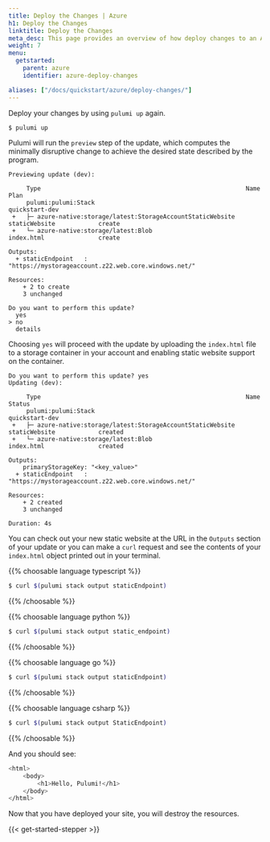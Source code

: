 ```yaml
---
title: Deploy the Changes | Azure
h1: Deploy the Changes
linktitle: Deploy the Changes
meta_desc: This page provides an overview of how deploy changes to an Azure project.
weight: 7
menu:
  getstarted:
    parent: azure
    identifier: azure-deploy-changes

aliases: ["/docs/quickstart/azure/deploy-changes/"]
---
```


Deploy your changes by using `pulumi up` again.

```bash
$ pulumi up
```

Pulumi will run the `preview` step of the update, which computes the minimally disruptive change to achieve the desired state described by the program.

```
Previewing update (dev):

     Type                                                         Name                     Plan
     pulumi:pulumi:Stack                                          quickstart-dev
 +   ├─ azure-native:storage/latest:StorageAccountStaticWebsite   staticWebsite            create
 +   └─ azure-native:storage/latest:Blob                          index.html               create

Outputs:
  + staticEndpoint   : "https://mystorageaccount.z22.web.core.windows.net/"

Resources:
    + 2 to create
    3 unchanged

Do you want to perform this update?
  yes
> no
  details
```

Choosing `yes` will proceed with the update by uploading the `index.html` file to a storage container in your account and enabling static website support on the container.

```
Do you want to perform this update? yes
Updating (dev):

     Type                                                         Name                     Status
     pulumi:pulumi:Stack                                          quickstart-dev
 +   ├─ azure-native:storage/latest:StorageAccountStaticWebsite   staticWebsite            created
 +   └─ azure-native:storage/latest:Blob                          index.html               created

Outputs:
    primaryStorageKey: "<key_value>"
  + staticEndpoint   : "https://mystorageaccount.z22.web.core.windows.net/"

Resources:
    + 2 created
    3 unchanged

Duration: 4s
```

You can check out your new static website at the URL in the `Outputs` section of your update or you can make a `curl` request and see the contents of your `index.html` object printed out in your terminal.

{{% choosable language typescript %}}

```bash
$ curl $(pulumi stack output staticEndpoint)
```

{{% /choosable %}}

{{% choosable language python %}}

```bash
$ curl $(pulumi stack output static_endpoint)
```

{{% /choosable %}}

{{% choosable language go %}}

```bash
$ curl $(pulumi stack output staticEndpoint)
```

{{% /choosable %}}

{{% choosable language csharp %}}

```bash
$ curl $(pulumi stack output StaticEndpoint)
```

{{% /choosable %}}

And you should see:

```bash
<html>
    <body>
        <h1>Hello, Pulumi!</h1>
    </body>
</html>
```

Now that you have deployed your site, you will destroy the resources.

{{< get-started-stepper >}}
